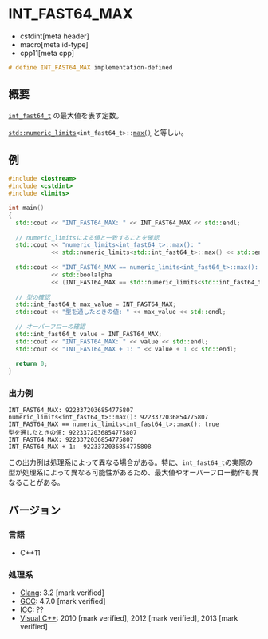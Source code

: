 # INT_FAST64_MAX
* cstdint[meta header]
* macro[meta id-type]
* cpp11[meta cpp]

```cpp
# define INT_FAST64_MAX implementation-defined
```

## 概要
[`int_fast64_t`](int_fast64_t.md) の最大値を表す定数。

[`std::numeric_limits`](/reference/limits/numeric_limits.md)`<int_fast64_t>::`[`max()`](/reference/limits/numeric_limits/max.md) と等しい。

## 例
```cpp example
#include <iostream>
#include <cstdint>
#include <limits>

int main()
{
  std::cout << "INT_FAST64_MAX: " << INT_FAST64_MAX << std::endl;
  
  // numeric_limitsによる値と一致することを確認
  std::cout << "numeric_limits<int_fast64_t>::max(): "
            << std::numeric_limits<std::int_fast64_t>::max() << std::endl;
  
  std::cout << "INT_FAST64_MAX == numeric_limits<int_fast64_t>::max(): "
            << std::boolalpha
            << (INT_FAST64_MAX == std::numeric_limits<std::int_fast64_t>::max()) << std::endl;
  
  // 型の確認
  std::int_fast64_t max_value = INT_FAST64_MAX;
  std::cout << "型を通したときの値: " << max_value << std::endl;
  
  // オーバーフローの確認
  std::int_fast64_t value = INT_FAST64_MAX;
  std::cout << "INT_FAST64_MAX: " << value << std::endl;
  std::cout << "INT_FAST64_MAX + 1: " << value + 1 << std::endl;
  
  return 0;
}
```

### 出力例
```
INT_FAST64_MAX: 9223372036854775807
numeric_limits<int_fast64_t>::max(): 9223372036854775807
INT_FAST64_MAX == numeric_limits<int_fast64_t>::max(): true
型を通したときの値: 9223372036854775807
INT_FAST64_MAX: 9223372036854775807
INT_FAST64_MAX + 1: -9223372036854775808
```

この出力例は処理系によって異なる場合がある。特に、`int_fast64_t`の実際の型が処理系によって異なる可能性があるため、最大値やオーバーフロー動作も異なることがある。

## バージョン
### 言語
- C++11

### 処理系
- [Clang](/implementation.md#clang): 3.2 [mark verified]
- [GCC](/implementation.md#gcc): 4.7.0 [mark verified]
- [ICC](/implementation.md#icc): ??
- [Visual C++](/implementation.md#visual_cpp): 2010 [mark verified], 2012 [mark verified], 2013 [mark verified]
